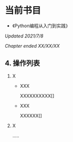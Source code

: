 # 当前书目

* 《Python编程从入门到实践》

<i>Updated 2021/7/8</i>

<i>Chapter ended XX/XX/XX</i>

## 4. 操作列表

1. X

   * XXX

     XXXXXXXXXX[]

   * XXX

     XXXXXX[]

2. X

   .....



 